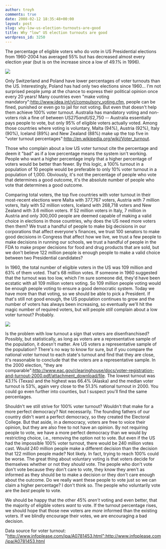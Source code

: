 ```yaml
---
author: troyh
comments: true
date: 2008-02-12 18:35:48+00:00
layout: post
slug: why-low-us-election-turnouts-are-good
title: Why "low" US election turnouts are good
wordpress_id: 3250
---
```


The percentage of eligible voters who do vote in US Presidential elections from 1960-2004 has averaged 55% but has decreased almost every election year (but is on the increase since a low of 49.1% in 1996).

![](http://troyh.files.wordpress.com/2010/11/p_2048_1536_ef28b242-2aed-4481-b2ea-6a8b3646d5c1.jpegpix/2008/02/picture-3.png)

Only Switzerland and Poland have lower percentages of voter turnouts than the US. Interestingly, Poland has had only two elections since 1960... I'm not surprised people jump at the chance to express their political opinion once every 20 years! Many countries even "make voting mandatory":http://www.idea.int/vt/compulsory_voting.cfm, people can be fined, punished or even go to jail for not voting. But even that doesn't help them achieve 100% voter turnout. Australia has mandatory voting and non-voters risk a fine of between US$275 and US$2,750 -- Australia essentially pays people to vote, but only 95% of eligible voters actually voted. Among those countries where voting is voluntary, Malta (94%), Austria (92%), Italy (90%), Iceland (89%) and New Zealand (88%) make up the top five in "voter turnout percentages":http://en.wikipedia.org/wiki/Voter_turnout.

Those who complain about a low US voter turnout cite the percentage and deem it "bad" as if a low percentage means the system isn't working. People who want a higher percentage imply that a higher percentage of voters would be better than fewer. By this logic, a 100% turnout in a population of 10 people would be preferable to only 10% voter turnout in a population of 1,000. Obviously, it's not the percentage of people who vote that determines a good outcome, it's the absolute number of people who vote that determines a good outcome.

Comparing total voters, the top five countries with voter turnout in their most-recent elections were Malta with 377,767 voters, Austria with 7 million voters, Italy with 52 million voters, Iceland with 268,718 voters and New Zealand with 3.6 million voters. If 52 million voters in Italy, 7 million in Austria and only 300,000 people are deemed capable of making a valid choice in elections in those countries, why does the US need more voters then them? We trust a handful of people to make big decisions in our corporations that affect everyone's finances, we trust 100 senators to make good decisions in Congress that affect how we live, we trust a few people to make decisions in running our schools, we trust a handful of people in the FDA to make proper decisions for food and drug products that are sold, but we don't believe 122 million people is enough people to make a valid choice between two Presidential candidates?

In 1960, the total number of eligible voters in the US was 109 million and 63% of them voted. That's 68 million votes. If someone in 1960 suggested that the turnout was too low, which I'm sure someone did, they'd have been ecstatic with all 109 million voters voting. So 109 million people voting would be enough people voting to ensure a good democratic system. Today we have more than that voting, so we should be able to pick a President. If that's still not good enough, the US population continues to grow and the number of voters has always been increasing, so eventually we'll hit the magic number of required voters, but will people _still_ complain about a low voter turnout? Probably.

![](http://troyh.files.wordpress.com/2010/11/p_2048_1536_ef28b242-2aed-4481-b2ea-6a8b3646d5c1.jpegpix/2008/02/picture-2.png)

Is the problem with low turnout a sign that voters are disenfranchised? Possibly, but statistically, as long as voters are a representative sample of the population, it doesn't matter. Are US voters a representative sample of the population? There's no way to know for sure, but if you compare the national voter turnout to each state's turnout and find that they are close, it's reasonable to conclude that the voters are a representative sample. In the 2000 election, "they are comparable":http://www.eac.gov/clearinghouse/docs/voter-registration-and-turnout-2000.pdf/attachment_download/file. The lowest turnout was 43.1% (Texas) and the highest was 66.4% (Alaska) and the median voter turnout is 53%, again very close to the 51.3% national turnout in 2000. You could go even further into counties, but I suspect you'll find the same percentages.

Shouldn't we still strive for 100% voter turnout? Wouldn't that make for a more perfect democracy? Not necessarily. The founding fathers of our country didn't want a perfect democracy, so they created the Electoral College. But that aside, in a democracy, voters are free to voice their opinion, but they are also free to not have an opinion. By not requiring people to vote, we have a more perfect democracy than we would by restricting choice, i.e., removing the option not to vote. But even if the US had the impossible 100% voter turnout, there would be 240 million votes cast. Would 240 million people make a different decision than the decision that 122 million people made? Not likely. In fact, trying to reach 100% could be worse. The great thing about voluntary voting is that voters decide for themselves whether or not they _should_ vote. The people who don't vote don't vote because they don't care to vote, they know they aren't as informed as they should be to make a decision or they don't care enough about the outcome. Do we really want these people to vote just so we can claim a higher percentage? I don't think so. The people who voluntarily vote are the _best_ people to vote.

We should be happy that the other 45% _aren't_ voting and even better, that the majority of eligible voters _want_ to vote. If the turnout percentage rises, we should hope that those new voters are _more_ informed than the existing voters. If we blindly encourage their votes, we are encouraging a bad decision.

Data source for voter turnout: "http://www.infoplease.com/ipa/A0781453.html":http://www.infoplease.com/ipa/A0781453.html
